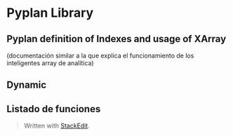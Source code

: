 # Pyplan Library

## Pyplan definition of Indexes and usage of XArray
(documentación similar a la que explica el funcionamiento de los inteligentes array de analítica)
## Dynamic

## Listado de funciones


> Written with [StackEdit](https://stackedit.io/).
<!--stackedit_data:
eyJoaXN0b3J5IjpbMjM1MzMzNTMwXX0=
-->